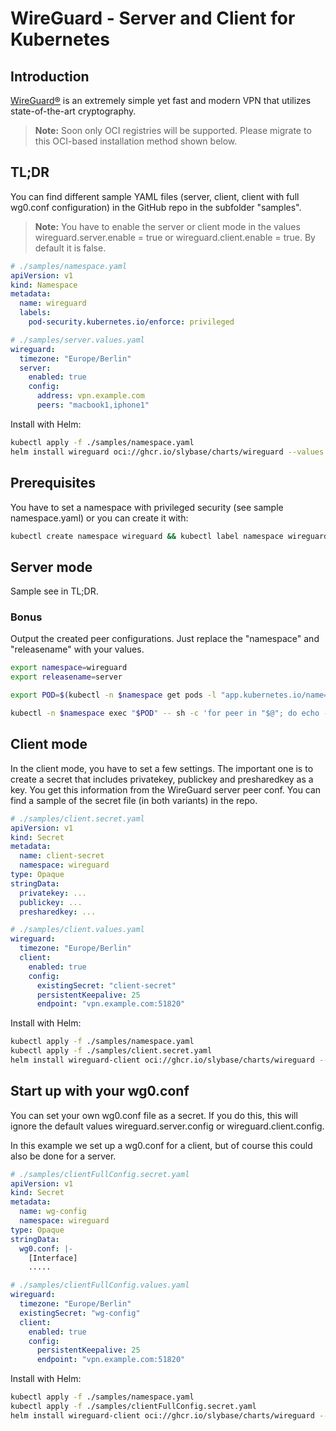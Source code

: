 # WireGuard - Server and Client for Kubernetes

## Introduction
[WireGuard®](https://github.com/linuxserver/docker-wireguard) is an extremely simple yet fast and modern VPN that utilizes state-of-the-art cryptography.

> **Note:** Soon only OCI registries will be supported. Please migrate to this OCI-based installation method shown below.

## TL;DR

You can find different sample YAML files (server, client, client with full wg0.conf configuration) in the GitHub repo in the subfolder "samples".

> **Note:** You have to enable the server or client mode in the values wireguard.server.enable = true or wireguard.client.enable = true. By default it is false.

```yaml
# ./samples/namespace.yaml
apiVersion: v1
kind: Namespace
metadata:
  name: wireguard
  labels:
    pod-security.kubernetes.io/enforce: privileged
```

```yaml
# ./samples/server.values.yaml
wireguard:
  timezone: "Europe/Berlin"
  server:
    enabled: true
    config:
      address: vpn.example.com
      peers: "macbook1,iphone1"
```


Install with Helm:
```bash
kubectl apply -f ./samples/namespace.yaml
helm install wireguard oci://ghcr.io/slybase/charts/wireguard --values ./samples/server.values.yaml -n wireguard
```

## Prerequisites

You have to set a namespace with privileged security (see sample namespace.yaml) or you can create it with:
```bash
kubectl create namespace wireguard && kubectl label namespace wireguard pod-security.kubernetes.io/enforce=privileged --overwrite
```

## Server mode
Sample see in TL;DR.

### Bonus
Output the created peer configurations. Just replace the "namespace" and "releasename" with your values.
```bash
export namespace=wireguard
export releasename=server

export POD=$(kubectl -n $namespace get pods -l "app.kubernetes.io/name=wireguard,app.kubernetes.io/instance=$releasename" -o jsonpath='{.items[0].metadata.name}')

kubectl -n $namespace exec "$POD" -- sh -c 'for peer in "$@"; do echo -e "\n\n--- Peer ${peer} ---"; cat "/config/peer_${peer}/peer_${peer}.conf"; done' sh $(kubectl -n $namespace get pod "$POD" -o jsonpath="{.spec.containers[0].env[?(@.name=='PEERS')].value}" | jq -r -R 'split(",")[]')
```

## Client mode
In the client mode, you have to set a few settings. The important one is to create a secret that includes privatekey, publickey and presharedkey as a key. You get this information from the WireGuard server peer conf.
You can find a sample of the secret file (in both variants) in the repo.
```yaml
# ./samples/client.secret.yaml
apiVersion: v1
kind: Secret
metadata:
  name: client-secret
  namespace: wireguard
type: Opaque
stringData:
  privatekey: ...
  publickey: ...
  presharedkey: ...
```

```yaml
# ./samples/client.values.yaml
wireguard:
  timezone: "Europe/Berlin"
  client:
    enabled: true
    config:
      existingSecret: "client-secret"
      persistentKeepalive: 25
      endpoint: "vpn.example.com:51820"
```

Install with Helm:
```bash
kubectl apply -f ./samples/namespace.yaml
kubectl apply -f ./samples/client.secret.yaml
helm install wireguard-client oci://ghcr.io/slybase/charts/wireguard --values ./samples/client.values.yaml -n wireguard
```


## Start up with your wg0.conf
You can set your own wg0.conf file as a secret. If you do this, this will ignore the default values wireguard.server.config or wireguard.client.config.

In this example we set up a wg0.conf for a client, but of course this could also be done for a server.

```yaml
# ./samples/clientFullConfig.secret.yaml
apiVersion: v1
kind: Secret
metadata:
  name: wg-config
  namespace: wireguard
type: Opaque
stringData:
  wg0.conf: |-
    [Interface]
    .....
```
```yaml
# ./samples/clientFullConfig.values.yaml
wireguard:
  timezone: "Europe/Berlin"
  existingSecret: "wg-config"
  client:
    enabled: true
    config:
      persistentKeepalive: 25
      endpoint: "vpn.example.com:51820"
```


Install with Helm:
```bash
kubectl apply -f ./samples/namespace.yaml
kubectl apply -f ./samples/clientFullConfig.secret.yaml
helm install wireguard-client oci://ghcr.io/slybase/charts/wireguard --values ./samples/clientFullConfig.values.yaml -n wireguard
```
